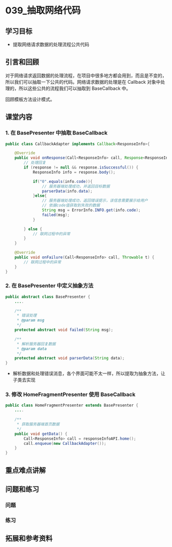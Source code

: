 # 039_抽取网络代码
## 学习目标
- 提取网络请求数据的处理流程公共代码


## 引言和回顾
对于网络请求返回数据的处理流程，在项目中很多地方都会用到，而且是不变的，所以我们可以抽取一下公共的代码。网络请求数据的处理是在 Callback 对象中处理的，所以这些公共的流程我们可以抽取到 BaseCallback 中。

回顾模板方法设计模式。

## 课堂内容
### 1. 在 BasePresenter 中抽取 BaseCallback

```java
public class CallbackAdapter implements Callback<ResponseInfo>{

    @Override
    public void onResponse(Call<ResponseInfo> call, Response<ResponseInfo> response) {
        // 处理回复
        if (response != null && response.isSuccessful()) {
            ResponseInfo info = response.body();

            if("0".equals(info.code)){
                // 服务器端处理成功，并返回目标数据
                parserData(info.data);
            }else{
                // 服务器端处理成功，返回错误提示，该信息需要展示给用户
                // 依据code值获取到失败的数据
                String msg = ErrorInfo.INFO.get(info.code);
                failed(msg);
            }

        } else {
            // 联网过程中的异常
        }
    }

    @Override
    public void onFailure(Call<ResponseInfo> call, Throwable t) {
        // 联网过程中的异常
    }
}
```

### 2. 在 BasePresenter 中定义抽象方法

```java
public abstract class BasePresenter {
    ....

    /**
     * 错误处理
     * @param msg
     */
    protected abstract void failed(String msg);

    /**
     * 解析服务器回复数据
     * @param data
     */
    protected abstract void parserData(String data);
}
```

- 解析数据和处理错误消息，各个界面可能不太一样，所以提取为抽象方法，让子类去实现

### 3. 修改 HomeFragmentPresenter 使用 BaseCallback

```java
public class HomeFragmentPresenter extends BasePresenter {
    ....

    /**
     * 获取服务器端首页数据
     */
    public void getData() {
        Call<ResponseInfo> call = responseInfoAPI.home();
        call.enqueue(new CallbackAdapter());
    }
}
```

## 重点难点讲解

## 问题和练习

### 问题

### 练习

## 拓展和参考资料
